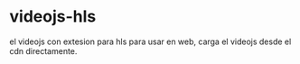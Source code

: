 # videojs-hls
el videojs con extesion para hls para usar en web, carga el videojs desde el cdn directamente. 
